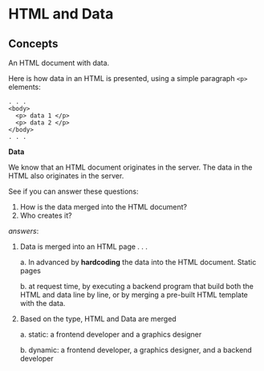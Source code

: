 # HTML and Data

## Concepts

An HTML document with data.

Here is how data in an HTML is presented, using a simple paragraph `<p>` elements:

    . . .
    <body>
      <p> data 1 </p>      
      <p> data 2 </p>    
    </body>
    . . .

**Data**

We know that an HTML document originates in the server.  The data in the HTML also originates in the server. 

See if you can answer these questions:

1. How is the data merged into the HTML document?
2. Who creates it?


_answers_:

1. Data is merged into an HTML page . . . 

    a. In advanced by **hardcoding** the data into the HTML document.  Static pages
    
    b. at request time, by executing a backend program that build both the HTML and data line by line, or
      by merging a pre-built HTML template with the data.
    
3. Based on the type, HTML and Data are merged 

    a. static: a frontend developer and a graphics designer
    
    b. dynamic: a frontend developer, a graphics designer, and a backend developer
    

